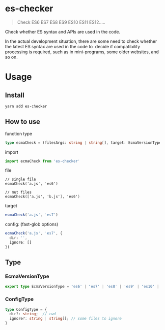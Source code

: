 # es-checker

> Check ES6 ES7 ES8 ES9 ES10 ES11 ES12.....

Check whether ES syntax and APIs are used in the code.

In the actual development situation, there are some need to check whether the latest ES syntax are used in the code to  decide if compatibility processing is required, such as in mini-programs, some older websites, and so on.

# Usage

## Install

```sh
yarn add es-checker
```

## How to use

function type
```ts
type ecmaCheck = (filesArgs: string | string[], target: EcmaVersionType = 'es6', config: ConfigType) => void
```

import
```ts
import ecmaCheck from 'es-checker'
```

file
```
// single file
ecmaCheck('a.js', 'es6')

// mut files
ecmaCheck(['a.js', 'b.js'], 'es6')
```

target
```ts
ecmaCheck('a.js', 'es7')
```

config: (fast-glob options)
```ts
ecmaCheck('a.js', 'es7', {
  dir: '',
  ignore: []
})
```

## Type

### EcmaVersionType
```ts
export type EcmaVersionType = 'es6' | 'es7' | 'es8' | 'es9' | 'es10' | 'es11' | 'es12' | 'es2015' | 'es2016' | 'es2017' | 'es2018' | 'es2019' | 'es2020' | 'es2021'
```

### ConfigType
```ts
type ConfigType = {
  dir?: string;  // cwd
  ignore?: string | string[]; // some files to ignore
}
```


